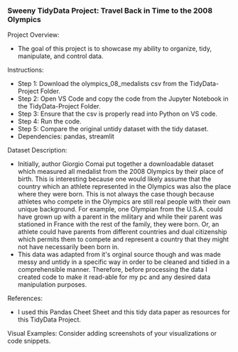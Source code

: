### Sweeny TidyData Project: Travel Back in Time to the 2008 Olympics ###

Project Overview:
- The goal of this project is to showcase my ability to organize, tidy, manipulate, and control data.

Instructions:
- Step 1: Download the olympics_08_medalists csv from the TidyData-Project Folder.
- Step 2: Open VS Code and copy the code from the Jupyter Notebook in the TidyData-Project Folder.
- Step 3: Ensure that the csv is properly read into Python on VS code.
- Step 4: Run the code.
- Step 5: Compare the original untidy dataset with the tidy dataset.
- Dependencies: pandas, streamlit
  
Dataset Description:
- Initially, author Giorgio Comai put together a downloadable dataset which measured all medalist from the 2008 Olympics by their place of birth. This is interesting because one would likely assume that the country which an athlete represented in the Olympics was also the place where they were born. This is not always the case though because athletes who compete in the Olympics are still real people with their own unique background. For example, one Olympian from the U.S.A. could have grown up with a parent in the military and while their parent was stationed in France with the rest of the family, they were born. Or, an athlete could have parents from different countries and dual citizenship which permits them to compete and represent a country that they might not have necessarily been born in.
- This data was adapted from it's orginal source though and was made messy and untidy in a specific way in order to be cleaned and tidied in a comprehensible manner. Therefore, before processing the data I created code to make it read-able for my pc and any desired data manipulation purposes.

References: 
- I used this Pandas Cheet Sheet and this tidy data paper as resources for this TidyData Project.
  
Visual Examples: Consider adding screenshots of your visualizations or code snippets.
